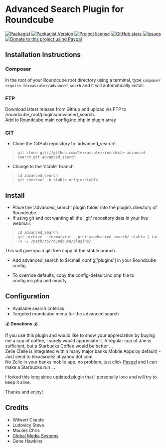 # Advanced Search Plugin for Roundcube

[![Packagist](https://img.shields.io/packagist/dt/texxasrulez/advanced_search?style=flat-square)](https://packagist.org/packages/texxasrulez/advanced_search)
[![Packagist Version](https://img.shields.io/packagist/v/texxasrulez/advanced_search?style=flat-square)](https://packagist.org/packages/texxasrulez/advanced_search)
[![Project license](https://img.shields.io/github/license/texxasrulez/advanced_search?style=flat-square)](https://github.com/texxasrulez/advanced_search/LICENSE)
[![GitHub stars](https://img.shields.io/github/stars/texxasrulez/advanced_search?style=flat-square&logo=github)](https://github.com/texxasrulez/advanced_search/stargazers)
[![issues](https://img.shields.io/github/issues/texxasrulez/advanced_search)](https://github.com/texxasrulez/advanced_search/issues)
[![Donate to this project using Paypal](https://img.shields.io/badge/paypal-donate-blue.svg?style=flat-square&logo=paypal)](https://www.paypal.me/texxasrulez)


## Installation Instructions

### Composer
In the root of your Roundcube root directory using a terminal, type `composer require texxasrulez/advanced_searh` and it will automatically install.

### FTP
Download latest release from Github and upload via FTP to /roundcube_root/plugins/advanced_search.  
Add to Roundcube main config.inc.php in plugin array  

### GIT
* Clone the GitHub repository to 'advanced_search':

 >     git clone git://github.com/texxasrulez/roundcube-advanced-search.git advanced_search

* Change to the 'stable' branch:

 >     cd advanced_search
 >     git checkout -b stable origin/stable

## Install

* Place the 'advanced_search' plugin folder into the plugins directory of Roundcube.
* If using git and not wanting all the '.git' repository data in your live webmail:

 >     cd advanced_search
 >     git archive --format=tar --prefix=advanced_search/ stable | tar -x -C /path/to/roundcube/plugins/

  This will give you a git-free copy of the stable branch.
* Add advanced_search to $rcmail_config['plugins'] in your Roundcube config

* To override defaults, copy the config-default.inc.php file to config.inc.php and modify

## Configuration

* Available search criterias 
* Targeted roundcube menu for the advanced search

:moneybag: **Donations** :moneybag:

If you use this plugin and would like to show your appreciation by buying me a cup of coffee, I surely would appreciate it. A regular cup of Joe is sufficient, but a Starbucks Coffee would be better ... \
Zelle (Zelle is integrated within many major banks Mobile Apps by default) - Just send to texxasrulez at yahoo dot com \
No Zelle in your banks mobile app, no problem, just click [Paypal](https://paypal.me/texxasrulez?locale.x=en_US) and I can make a Starbucks run ...

I forked this long since updated plugin that I personally love and will try to keep it alive.

Thanks and enjoy!

## Credits

* Wilwert Claude
* Ludovicy Steve
* Moules Chris
* [Global Media Systems](http://www.gms.lu)
* Gene Hawkins
